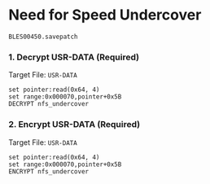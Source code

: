#  Need for Speed    Undercover 

`BLES00450.savepatch`

### 1. Decrypt USR-DATA (Required)

Target File: `USR-DATA`

```
set pointer:read(0x64, 4)
set range:0x000070,pointer+0x5B
DECRYPT nfs_undercover
```

### 2. Encrypt USR-DATA (Required)

Target File: `USR-DATA`

```
set pointer:read(0x64, 4)
set range:0x000070,pointer+0x5B
ENCRYPT nfs_undercover
```

